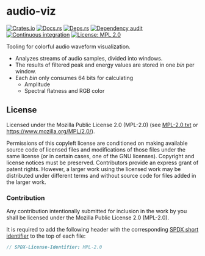 <!-- SPDX-FileCopyrightText: The audio-viz authors -->
<!-- SPDX-License-Identifier: MPL-2.0 -->

# audio-viz

[![Crates.io](https://img.shields.io/crates/v/audio-viz.svg)](https://crates.io/crates/audio-viz)
[![Docs.rs](https://docs.rs/audio-viz/badge.svg)](https://docs.rs/audio-viz)
[![Deps.rs](https://deps.rs/repo/github/uklotzde/audio-viz/status.svg)](https://deps.rs/repo/github/uklotzde/audio-viz)
[![Dependency audit](https://github.com/uklotzde/audio-viz/actions/workflows/dependency-audit.yaml/badge.svg)](https://github.com/uklotzde/audio-viz/actions/workflows/dependency-audit.yaml)
[![Continuous integration](https://github.com/uklotzde/audio-viz/actions/workflows/test.yaml/badge.svg)](https://github.com/uklotzde/audio-viz/actions/workflows/test.yaml)
[![License: MPL 2.0](https://img.shields.io/badge/License-MPL_2.0-brightgreen.svg)](https://opensource.org/licenses/MPL-2.0)

Tooling for colorful audio waveform visualization.

- Analyzes streams of audio samples, divided into windows.
- The results of filtered peak and energy values are stored in one _bin_ per window.
- Each _bin_ only consumes 64 bits for calculating
  - Amplitude
  - Spectral flatness and RGB color

## License

Licensed under the Mozilla Public License 2.0 (MPL-2.0) (see [MPL-2.0.txt](LICENSES/MPL-2.0.txt) or
<https://www.mozilla.org/MPL/2.0/>).

Permissions of this copyleft license are conditioned on making available source code of licensed
files and modifications of those files under the same license (or in certain cases, one of the GNU
licenses). Copyright and license notices must be preserved. Contributors provide an express grant of
patent rights. However, a larger work using the licensed work may be distributed under different
terms and without source code for files added in the larger work.

### Contribution

Any contribution intentionally submitted for inclusion in the work by you shall be licensed under
the Mozilla Public License 2.0 (MPL-2.0).

It is required to add the following header with the corresponding
[SPDX short identifier](https://spdx.dev/ids/) to the top of each file:

```rust
// SPDX-License-Identifier: MPL-2.0
```
